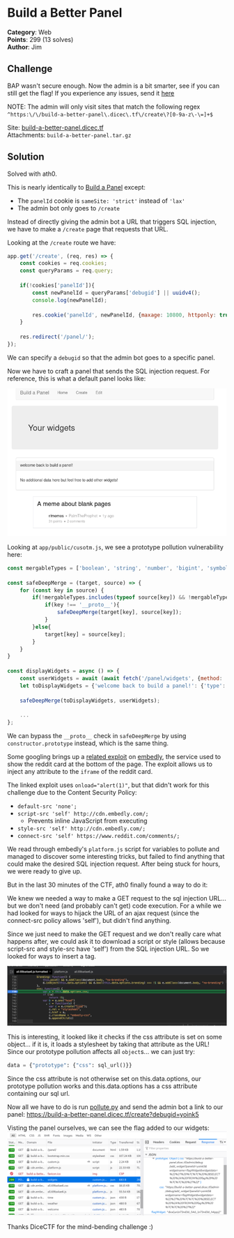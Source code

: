 # Build a Better Panel

**Category**: Web \
**Points**: 299 (13 solves) \
**Author**: Jim

## Challenge

BAP wasn't secure enough. Now the admin is a bit smarter, see if you can still
get the flag! If you experience any issues, send it
[here](https://us-east1-dicegang.cloudfunctions.net/ctf-2021-admin-bot?challenge=build-a-better-panel)

NOTE: The admin will only visit sites that match the following regex
`^https:\/\/build-a-better-panel\.dicec\.tf\/create\?[0-9a-z\-\=]+$`

Site: [build-a-better-panel.dicec.tf](build-a-better-panel.dicec.tf) \
Attachments: `build-a-better-panel.tar.gz`

## Solution

Solved with ath0.

This is nearly identically to [Build a Panel](../build_a_panel) except:
- The `panelId` cookie is `sameSite: 'strict'` instead of `'lax'`
- The admin bot only goes to `/create`

Instead of directly giving the admin bot a URL that triggers SQL injection, we
have to make a `/create` page that requests that URL.

Looking at the `/create` route we have:
```javascript
app.get('/create', (req, res) => {
    const cookies = req.cookies;
    const queryParams = req.query;

    if(!cookies['panelId']){
        const newPanelId = queryParams['debugid'] || uuidv4();
        console.log(newPanelId);

        res.cookie('panelId', newPanelId, {maxage: 10800, httponly: true, sameSite: 'lax'});
    }

    res.redirect('/panel/');
});
```

We can specify a `debugid` so that the admin bot goes to a specific panel.

Now we have to craft a panel that sends the SQL injection request.
For reference, this is what a default panel looks like:

![panel.png](panel.png)

Looking at `app/public/cusotm.js`, we see a prototype pollution vulnerability here:
```javascript
const mergableTypes = ['boolean', 'string', 'number', 'bigint', 'symbol', 'undefined'];

const safeDeepMerge = (target, source) => {
    for (const key in source) {
        if(!mergableTypes.includes(typeof source[key]) && !mergableTypes.includes(typeof target[key])){
            if(key !== '__proto__'){
                safeDeepMerge(target[key], source[key]);
            }
        }else{
            target[key] = source[key];
        }
    }
}

const displayWidgets = async () => {
    const userWidgets = await (await fetch('/panel/widgets', {method: 'post', credentials: 'same-origin'})).json();
    let toDisplayWidgets = {'welcome back to build a panel!': {'type': 'welcome'}};

    safeDeepMerge(toDisplayWidgets, userWidgets);

    ...
};
```

We can bypass the `__proto__` check in `safeDeepMerge` by using
`constructor.prototype` instead, which is the same thing.

Some googling brings up a
[related exploit](https://github.com/BlackFan/client-side-prototype-pollution/blob/master/gadgets/embedly.md)
on [embedly](https://embed.ly/), the service used to show the reddit card at the
bottom of the page. The exploit allows us to inject any attribute to the
`iframe` of the reddit card.

The linked exploit uses `onload="alert(1)"`, but that didn't work for this
challenge due to the Content Security Policy:
- `default-src 'none';`
- `script-src 'self' http://cdn.embedly.com/;`
  - Prevents inline JavaScript from executing
- `style-src 'self' http://cdn.embedly.com/;`
- `connect-src 'self' https://www.reddit.com/comments/;`

We read through embedly's `platform.js` script for variables to pollute and
managed to discover some interesting tricks, but failed to find anything that
could make the desired SQL injection request. After being stuck for hours, we
were ready to give up.

But in the last 30 minutes of the CTF, ath0 finally found a way to do it:

We knew we needed a way to make a GET request to the sql injection URL... but we don't need (and probably can't get) code execution. For a while we had looked for ways to hijack the URL of an ajax request (since the connect-src policy allows 'self'), but didn't find anything.

Since we just need to make the GET request and we don't really care what happens after, we could ask it to download a script or style (allows because script-src and style-src have 'self') from the SQL injection URL. So we looked for ways to insert a <link> tag.

![css-js.png](css-js.png)

This is interesting, it looked like it checks if the css attribute is set on some object... if it is, it loads a stylesheet by taking that attribute as the URL! Since our prototype pollution affects all `object`s... we can just try:

```python
data = {"prototype": {"css": sql_url()}}
```
Since the css attribute is not otherwise set on this.data.options, our prototype pollution works and this.data.options has a css attribute containing our sql url.

Now all we have to do is run [pollute.py](pollute.py) and send the admin bot a
link to our panel: https://build-a-better-panel.dicec.tf/create?debugid=yoink5

Visting the panel ourselves, we can see the flag added to our widgets:
![flag.png](flag.png)

Thanks DiceCTF for the mind-bending challenge :)
